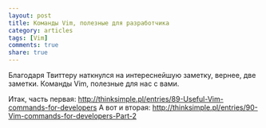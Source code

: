 ```yaml
---
layout: post
title: Команды Vim, полезные для разработчика
category: articles
tags: [Vim]
comments: true
share: true
---
```

Благодаря Твиттеру наткнулся на интереснейшую заметку, вернее, две заметки. Команды Vim, полезные для нас с вами.

Итак, часть первая: http://thinksimple.pl/entries/89-Useful-Vim-commands-for-developers
А вот и вторая: http://thinksimple.pl/entries/90-Vim-commands-for-developers-Part-2
